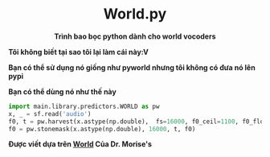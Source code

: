 <div align="center">

# **World.py**

**Trình bao bọc python dành cho world vocoders**

</div>

**Tôi không biết tại sao tôi lại làm cái này:V**

**Bạn có thể sử dụng nó giống như pyworld nhưng tôi không có đưa nó lên pypi**

**Bạn có thể dùng nó như thế này**

```python
import main.library.predictors.WORLD as pw
x, _ = sf.read('audio')
f0, t = pw.harvest(x.astype(np.double),  fs=16000, f0_ceil=1100, f0_floor=50, frame_period=10)
f0 = pw.stonemask(x.astype(np.double), 16000, t, f0)
```

**Được viết dựa trên [World](https://github.com/mmorise/World) Của Dr. Morise's**
